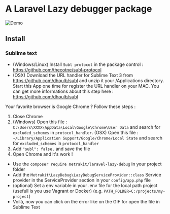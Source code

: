 # A Laravel Lazy debugger package

![Demo](http://labs.jordane.net/img/demo-l5-lazy-debug.gif)

## Install

### Sublime text
- (Windows/Linux) Install `Subl protocol` in the package control : https://github.com/thecotne/subl-protocol
- (OSX) Download the URL handler for Sublime Text 3 from https://github.com/dhoulb/subl and unzip it your /Applications directory. Start this App one time for register the URL handler on your MAC. You can get more informations about this step here : https://github.com/dhoulb/subl

Your favorite browser is Google Chrome ? Follow these steps :

1. Close Chrome
2. (Windows) Open this file : `C:\Users\XXXX\AppData\Local\Google\Chrome\User Data` and search for `excluded_schemes` in `protocol_handler`. (OSX) Open this file : `~/Library/Application Support/Google/Chrome/Local State` and search for `excluded_schemes` in `protocol_handler`
3. Add `"subl": false,` and save the file
4. Open Chrome and it's work !

- Use the `composer require metrakit/laravel-lazy-debug` in your project folder
- Add the `Metrakit\LazyDebug\LazyDebugServiceProvider::class` Service provider in the ServiceProvider section in your `config/app.php` file
- (optional) Set a env variable in your .env file for the local path project (usefull is you use Vagrant or Docker) (e.g. `PATH_FOLDER=C:/projects/my-project`)
- Voilà, now you can click on the error like on the GIF for open the file in Sublime Text
